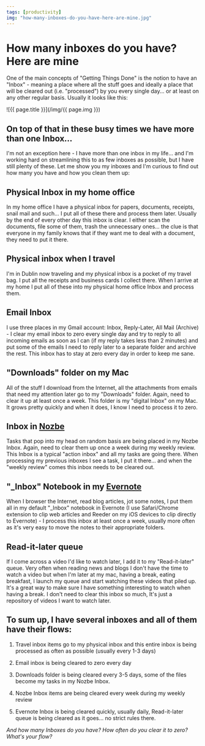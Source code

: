 ```yaml
---
tags: [productivity]
img: "how-many-inboxes-do-you-have-here-are-mine.jpg"
---
```


# How many inboxes do you have? Here are mine


One of the main concepts of "Getting Things Done" is the notion to have an "Inbox" - meaning a place where all the stuff goes and ideally a place that will be cleared out (i.e. "processed") by you every single day... or at least on any other regular basis. Usually it looks like this:

<!--More-->

![{{ page.title }}](/img/{{ page.img }})

## On top of that in these busy times we have more than one Inbox...

I'm not an exception here - I have more than one inbox in my life... and I'm working hard on streamlining this to as few inboxes as possible, but I have still plenty of these. Let me show you my inboxes and I'm curious to find out how many you have and how you clean them up:

## Physical Inbox in my home office

In my home office I have a physical inbox for papers, documents, receipts, snail mail and such... I put all of these there and process them later. Usually by the end of every other day this inbox is clear. I either scan the documents, file some of them, trash the unnecessary ones... the clue is that everyone in my family knows that if they want me to deal with a document, they need to put it there.

## Physical inbox when I travel

I'm in Dublin now traveling and my physical inbox is a pocket of my travel bag. I put all the receipts and business cards I collect there. When I arrive at my home I put all of these into my physical home office Inbox and process them.

## Email Inbox

I use three places in my Gmail account: Inbox, Reply-Later, All Mail (Archive) - I clear my email inbox to zero every single day and try to reply to all incoming emails as soon as I can (if my reply takes less than 2 minutes) and put some of the emails I need to reply later to a separate folder and archive the rest. This inbox has to stay at zero every day in order to keep me sane.

## "Downloads" folder on my Mac

All of the stuff I download from the Internet, all the attachments from emails that need my attention later go to my "Downloads" folder. Again, need to clear it up at least once a week. This folder is my "digital Inbox" on my Mac. It grows pretty quickly and when it does, I know I need to process it to zero.

## Inbox in [Nozbe](http://www.nozbe.com/)

Tasks that pop into my head on random basis are being placed in my Nozbe Inbox. Again, need to clear them up once a week during my weekly review. This Inbox is a typical "action inbox" and all my tasks are going there. When processing my previous inboxes I see a task, I put it there... and when the "weekly review" comes this inbox needs to be cleared out.

## "_Inbox" Notebook in my [Evernote](http://evernote.com)

When I browser the Internet, read blog articles, jot some notes, I put them all in my default "_Inbox" notebook in Evernote (I use Safari/Chrome extension to clip web articles and Reeder on my iOS devices to clip directly to Evernote) - I process this inbox at least once a week, usually more often as it's very easy to move the notes to their appropriate folders.

## Read-it-later queue

If I come across a video I'd like to watch later, I add it to my "Read-it-later" queue. Very often when reading news and blogs I don't have the time to watch a video but when I'm later at my mac, having a break, eating breakfast, I launch my queue and start watching these videos that piled up. It's a great way to make sure I have something interesting to watch when having a break. I don't need to clear this inbox so much, It's just a repository of videos I want to watch later.

## To sum up, I have several inboxes and all of them have their flows:

1. Travel inbox items go to my physical inbox and this entire inbox is being processed as often as possible (usually every 1-3 days)

2. Email inbox is being cleared to zero every day

3. Downloads folder is being cleared every 3-5 days, some of the files become my tasks in my Nozbe Inbox.

4. Nozbe Inbox items are being cleared every week during my weekly review

5. Evernote Inbox is being cleared quickly, usually daily, Read-it-later queue is being cleared as it goes... no strict rules there.

_And how many Inboxes do you have? How often do you clear it to zero? What's your flow?_

  
  
  
 

  



[n]: https://michael.gratis/nozbe
